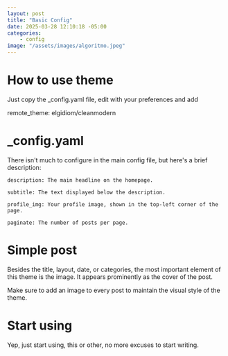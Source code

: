 ```yaml
---
layout: post
title: "Basic Config"
date: 2025-03-28 12:10:18 -05:00
categories: 
    - config
image: "/assets/images/algoritmo.jpeg"
---
```

# How to use theme
Just copy the _config.yaml file, edit with your preferences and add

remote_theme: elgidiom/cleanmodern

# _config.yaml

There isn't much to configure in the main config file, but here's a brief description:

    description: The main headline on the homepage.

    subtitle: The text displayed below the description.

    profile_img: Your profile image, shown in the top-left corner of the page.

    paginate: The number of posts per page.

# Simple post

Besides the title, layout, date, or categories, the most important element of this theme is the image. It appears prominently as the cover of the post.

Make sure to add an image to every post to maintain the visual style of the theme.

# Start using
Yep, just start using, this or other, no more excuses to start writing.
